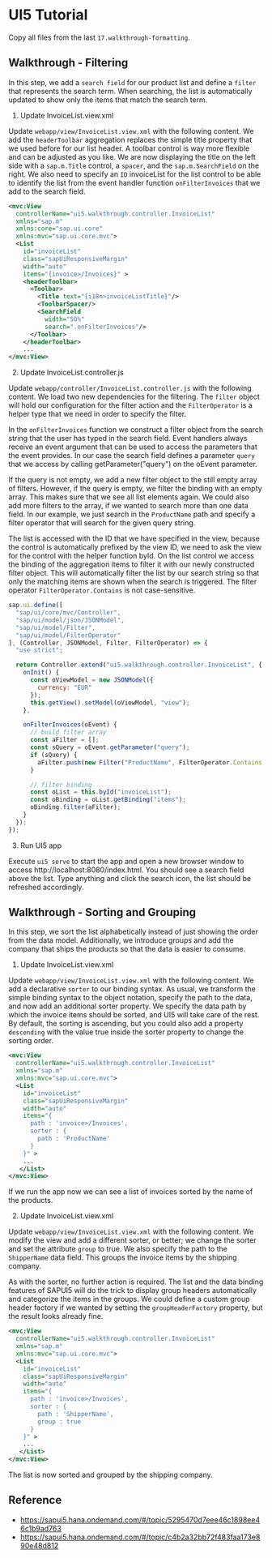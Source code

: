 # UI5 Tutorial

Copy all files from the last `17.walkthrough-formatting`.

## Walkthrough - Filtering

In this step, we add a `search field` for our product list and define a `filter` that represents the search term. When searching, the list is automatically updated to show only the items that match the search term.

1. Update InvoiceList.view.xml

Update `webapp/view/InvoiceList.view.xml` with the following content. We add the `headerToolbar` aggregation replaces the simple title property that we used before for our list header. A toolbar control is way more flexible and can be adjusted as you like. We are now displaying the title on the left side with a `sap.m.Title` control, a `spacer`, and the `sap.m.SearchField` on the right. We also need to specify an `ID` invoiceList for the list control to be able to identify the list from the event handler function `onFilterInvoices` that we add to the search field.

```xml
<mvc:View
  controllerName="ui5.walkthrough.controller.InvoiceList"
  xmlns="sap.m"
  xmlns:core="sap.ui.core"
  xmlns:mvc="sap.ui.core.mvc">
  <List
    id="invoiceList"
    class="sapUiResponsiveMargin"
    width="auto"
    items="{invoice>/Invoices}" >
    <headerToolbar>
      <Toolbar>
        <Title text="{i18n>invoiceListTitle}"/>
        <ToolbarSpacer/>
        <SearchField
          width="50%"
          search=".onFilterInvoices"/>
      </Toolbar>
    </headerToolbar>
    ...
</mvc:View>
```

2. Update InvoiceList.controller.js

Update `webapp/controller/InvoiceList.controller.js` with the following content. We load two new dependencies for the filtering. The `filter` object will hold our configuration for the filter action and the `FilterOperator` is a helper type that we need in order to specify the filter.

In the `onFilterInvoices` function we construct a filter object from the search string that the user has typed in the search field. Event handlers always receive an event argument that can be used to access the parameters that the event provides. In our case the search field defines a parameter `query` that we access by calling getParameter("query") on the oEvent parameter.

If the query is not empty, we add a new filter object to the still empty array of filters. However, if the query is empty, we filter the binding with an empty array. This makes sure that we see all list elements again. We could also add more filters to the array, if we wanted to search more than one data field. In our example, we just search in the `ProductName` path and specify a filter operator that will search for the given query string.

The list is accessed with the ID that we have specified in the view, because the control is automatically prefixed by the view ID, we need to ask the view for the control with the helper function byId. On the list control we access the binding of the aggregation items to filter it with our newly constructed filter object. This will automatically filter the list by our search string so that only the matching items are shown when the search is triggered. The filter operator `FilterOperator.Contains` is not case-sensitive.

```js
sap.ui.define([
  "sap/ui/core/mvc/Controller",
  "sap/ui/model/json/JSONModel",
  "sap/ui/model/Filter",
  "sap/ui/model/FilterOperator"
], (Controller, JSONModel, Filter, FilterOperator) => {
  "use strict";

  return Controller.extend("ui5.walkthrough.controller.InvoiceList", {
    onInit() {
      const oViewModel = new JSONModel({
        currency: "EUR"
      });
      this.getView().setModel(oViewModel, "view");
    },

    onFilterInvoices(oEvent) {
      // build filter array
      const aFilter = [];
      const sQuery = oEvent.getParameter("query");
      if (sQuery) {
        aFilter.push(new Filter("ProductName", FilterOperator.Contains, sQuery));
      }

      // filter binding
      const oList = this.byId("invoiceList");
      const oBinding = oList.getBinding("items");
      oBinding.filter(aFilter);
    }
  });
});
```

3. Run UI5 app

Execute `ui5 serve` to start the app and open a new browser window to access http://localhost:8080/index.html. You should see a search field above the list. Type anything and click the search icon, the list should be refreshed accordingly.

## Walkthrough - Sorting and Grouping

In this step, we sort the list alphabetically instead of just showing the order from the data model. Additionally, we introduce groups and add the company that ships the products so that the data is easier to consume.

1. Update InvoiceList.view.xml

Update `webapp/view/InvoiceList.view.xml` with the following content. We add a declarative `sorter` to our binding syntax. As usual, we transform the simple binding syntax to the object notation, specify the path to the data, and now add an additional sorter property. We specify the data path by which the invoice items should be sorted, and UI5 will take care of the rest. By default, the sorting is ascending, but you could also add a property `descending` with the value true inside the sorter property to change the sorting order.

```xml
<mvc:View
  controllerName="ui5.walkthrough.controller.InvoiceList"
  xmlns="sap.m"
  xmlns:mvc="sap.ui.core.mvc">
  <List
    id="invoiceList"
    class="sapUiResponsiveMargin"
    width="auto"
    items="{
      path : 'invoice>/Invoices',
      sorter : {
        path : 'ProductName' 
      }
    }" >
    ...
   </List>
</mvc:View>
```

If we run the app now we can see a list of invoices sorted by the name of the products.

2. Update InvoiceList.view.xml

Update `webapp/view/InvoiceList.view.xml` with the following content. We modify the view and add a different sorter, or better; we change the sorter and set the attribute `group` to true. We also specify the path to the `ShipperName` data field. This groups the invoice items by the shipping company.

As with the sorter, no further action is required. The list and the data binding features of SAPUI5 will do the trick to display group headers automatically and categorize the items in the groups. We could define a custom group header factory if we wanted by setting the `groupHeaderFactory` property, but the result looks already fine.

```xml
<mvc:View
  controllerName="ui5.walkthrough.controller.InvoiceList"
  xmlns="sap.m"
  xmlns:mvc="sap.ui.core.mvc">
  <List
    id="invoiceList"
    class="sapUiResponsiveMargin"
    width="auto"
    items="{
      path : 'invoice>/Invoices',
      sorter : {
        path : 'ShipperName',
        group : true
      }
    }" >
    ...
   </List>
</mvc:View>
```

The list is now sorted and grouped by the shipping company.

## Reference

- https://sapui5.hana.ondemand.com/#/topic/5295470d7eee46c1898ee46c1b9ad763
- https://sapui5.hana.ondemand.com/#/topic/c4b2a32bb72f483faa173e890e48d812
